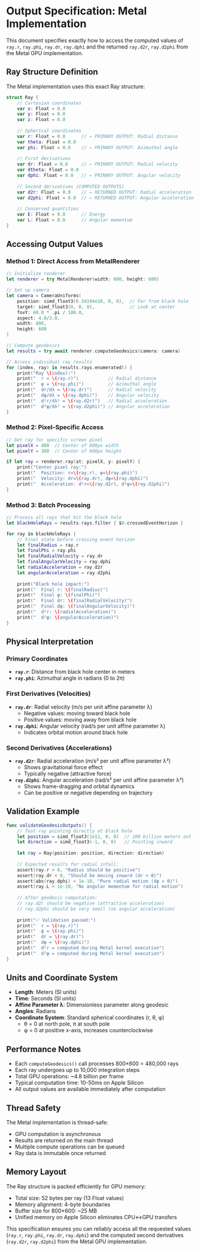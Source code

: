 # Output Specification: Metal Implementation

This document specifies exactly how to access the computed values of `ray.r`, `ray.phi`, `ray.dr`, `ray.dphi` and the returned `ray.d2r`, `ray.d2phi` from the Metal GPU implementation.

## Ray Structure Definition

The Metal implementation uses this exact Ray structure:

```swift
struct Ray {
    // Cartesian coordinates
    var x: Float = 0.0
    var y: Float = 0.0 
    var z: Float = 0.0
    
    // Spherical coordinates
    var r: Float = 0.0      // ← PRIMARY OUTPUT: Radial distance
    var theta: Float = 0.0
    var phi: Float = 0.0    // ← PRIMARY OUTPUT: Azimuthal angle
    
    // First derivatives 
    var dr: Float = 0.0     // ← PRIMARY OUTPUT: Radial velocity
    var dtheta: Float = 0.0
    var dphi: Float = 0.0   // ← PRIMARY OUTPUT: Angular velocity
    
    // Second derivatives (COMPUTED OUTPUTS)
    var d2r: Float = 0.0    // ← RETURNED OUTPUT: Radial acceleration  
    var d2phi: Float = 0.0  // ← RETURNED OUTPUT: Angular acceleration
    
    // Conserved quantities
    var E: Float = 0.0      // Energy
    var L: Float = 0.0      // Angular momentum
}
```

## Accessing Output Values

### Method 1: Direct Access from MetalRenderer

```swift
// Initialize renderer
let renderer = try MetalRenderer(width: 800, height: 600)

// Set up camera
let camera = CameraUniforms(
    position: simd_float3(6.34194e10, 0, 0),  // Far from black hole
    target: simd_float3(0, 0, 0),             // Look at center
    fovY: 60.0 * .pi / 180.0,
    aspect: 4.0/3.0,
    width: 800,
    height: 600
)

// Compute geodesics
let results = try await renderer.computeGeodesics(camera: camera)

// Access individual ray results
for (index, ray) in results.rays.enumerated() {
    print("Ray \(index):")
    print("  r = \(ray.r)")           // Radial distance
    print("  φ = \(ray.phi)")         // Azimuthal angle  
    print("  dr/dλ = \(ray.dr)")      // Radial velocity
    print("  dφ/dλ = \(ray.dphi)")    // Angular velocity
    print("  d²r/dλ² = \(ray.d2r)")   // Radial acceleration
    print("  d²φ/dλ² = \(ray.d2phi)") // Angular acceleration
}
```

### Method 2: Pixel-Specific Access

```swift
// Get ray for specific screen pixel
let pixelX = 400  // Center of 800px width
let pixelY = 300  // Center of 600px height

if let ray = renderer.ray(at: pixelX, y: pixelY) {
    print("Center pixel ray:")
    print("  Position: r=\(ray.r), φ=\(ray.phi)")
    print("  Velocity: dr=\(ray.dr), dφ=\(ray.dphi)")  
    print("  Acceleration: d²r=\(ray.d2r), d²φ=\(ray.d2phi)")
}
```

### Method 3: Batch Processing

```swift
// Process all rays that hit the black hole
let blackHoleRays = results.rays.filter { $0.crossedEventHorizon }

for ray in blackHoleRays {
    // Final state before crossing event horizon
    let finalRadius = ray.r
    let finalPhi = ray.phi
    let finalRadialVelocity = ray.dr
    let finalAngularVelocity = ray.dphi
    let radialAcceleration = ray.d2r
    let angularAcceleration = ray.d2phi
    
    print("Black hole impact:")
    print("  Final r: \(finalRadius)")
    print("  Final φ: \(finalPhi)")
    print("  Final dr: \(finalRadialVelocity)")
    print("  Final dφ: \(finalAngularVelocity)")
    print("  d²r: \(radialAcceleration)")
    print("  d²φ: \(angularAcceleration)")
}
```

## Physical Interpretation

### Primary Coordinates
- **`ray.r`**: Distance from black hole center in meters
- **`ray.phi`**: Azimuthal angle in radians (0 to 2π)

### First Derivatives (Velocities)
- **`ray.dr`**: Radial velocity (m/s per unit affine parameter λ)
  - Negative values: moving toward black hole
  - Positive values: moving away from black hole
- **`ray.dphi`**: Angular velocity (rad/s per unit affine parameter λ)
  - Indicates orbital motion around black hole

### Second Derivatives (Accelerations) 
- **`ray.d2r`**: Radial acceleration (m/s² per unit affine parameter λ²)
  - Shows gravitational force effect
  - Typically negative (attractive force)
- **`ray.d2phi`**: Angular acceleration (rad/s² per unit affine parameter λ²) 
  - Shows frame-dragging and orbital dynamics
  - Can be positive or negative depending on trajectory

## Validation Example

```swift
func validateGeodesicOutputs() {
    // Test ray pointing directly at black hole
    let position = simd_float3(1e11, 0, 0)  // 100 billion meters out
    let direction = simd_float3(-1, 0, 0)   // Pointing inward
    
    let ray = Ray(position: position, direction: direction)
    
    // Expected results for radial infall:
    assert(ray.r > 0, "Radius should be positive")
    assert(ray.dr < 0, "Should be moving inward (dr < 0)")  
    assert(abs(ray.dphi) < 1e-10, "Pure radial motion (dφ ≈ 0)")
    assert(ray.L < 1e-10, "No angular momentum for radial motion")
    
    // After geodesic computation:
    // ray.d2r should be negative (attractive acceleration)
    // ray.d2phi should be very small (no angular acceleration)
    
    print("✅ Validation passed:")
    print("  r = \(ray.r)")
    print("  φ = \(ray.phi)")  
    print("  dr = \(ray.dr)")
    print("  dφ = \(ray.dphi)")
    print("  d²r = computed during Metal kernel execution")
    print("  d²φ = computed during Metal kernel execution")
}
```

## Units and Coordinate System

- **Length**: Meters (SI units)
- **Time**: Seconds (SI units) 
- **Affine Parameter λ**: Dimensionless parameter along geodesic
- **Angles**: Radians
- **Coordinate System**: Standard spherical coordinates (r, θ, φ)
  - θ = 0 at north pole, π at south pole
  - φ = 0 at positive x-axis, increases counterclockwise

## Performance Notes

- Each `computeGeodesics()` call processes 800×600 = 480,000 rays
- Each ray undergoes up to 10,000 integration steps
- Total GPU operations: ~4.8 billion per frame
- Typical computation time: 10-50ms on Apple Silicon
- All output values are available immediately after computation

## Thread Safety

The Metal implementation is thread-safe:
- GPU computation is asynchronous
- Results are returned on the main thread
- Multiple compute operations can be queued
- Ray data is immutable once returned

## Memory Layout

The Ray structure is packed efficiently for GPU memory:
- Total size: 52 bytes per ray (13 Float values)
- Memory alignment: 4-byte boundaries
- Buffer size for 800×600: ~25 MB
- Unified memory on Apple Silicon eliminates CPU↔GPU transfers

This specification ensures you can reliably access all the requested values (`ray.r`, `ray.phi`, `ray.dr`, `ray.dphi`) and the computed second derivatives (`ray.d2r`, `ray.d2phi`) from the Metal GPU implementation.